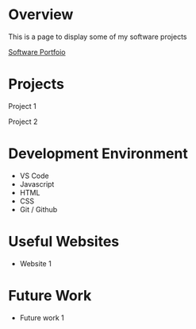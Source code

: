 # Overview

This is a page to display some of my software projects

[Software Portfoio](https://kevinkirby-1.github.io/index.html)

# Projects

Project 1

Project 2

# Development Environment

* VS Code
* Javascript
* HTML
* CSS
* Git / Github


# Useful Websites

* Website 1

# Future Work

* Future work 1